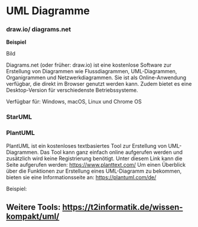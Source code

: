 # UML Diagramme

### draw.io/ diagrams.net

**Beispiel**

Bild

Diagrams.net (oder früher: draw.io) ist eine kostenlose Software zur Erstellung von Diagrammen wie Flussdiagrammen, UML-Diagrammen, Organigrammen und Netzwerkdiagrammen. Sie ist als Online-Anwendung verfügbar, die direkt im Browser genutzt werden kann. Zudem bietet es eine Desktop-Version für verschiedenste Betriebssysteme.

Verfügbar für: Windows, macOS, Linux und Chrome OS

### StarUML


### PlantUML
PlantUML ist ein kostenloses textbasiertes Tool zur Erstellung von UML-Diagrammen. Das Tool kann ganz einfach online aufgerufen werden und zusätzlich wird keine Registrierung benötigt. Unter diesem Link kann die Seite aufgerufen werden: https://www.planttext.com/
Um einen Überblick über die Funktionen zur Erstellung eines UML-Diagramm zu bekommen, bieten sie eine Informationsseite an: https://plantuml.com/de/

Beispiel:


## Weitere Tools: https://t2informatik.de/wissen-kompakt/uml/
